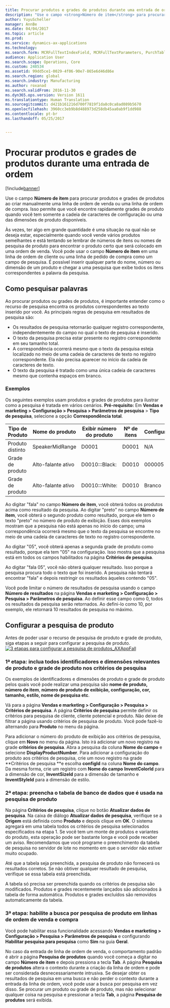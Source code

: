 ```yaml
---
title: Procurar produtos e grades de produtos durante uma entrada de ordem
description: "Use o campo <strong>Número de item</strong> para procurar produtos e grades de produtos ao criar manualmente uma linha de ordem de venda ou uma linha de ordem de compra.  Isso permite que você encontre rapidamente grades de produto quando você tem somente a cadeia de caracteres de configuração ou uma das dimensões de produto disponíveis."
author: YuyuScheller
manager: AnnBe
ms.date: 04/04/2017
ms.topic: article
ms.prod: 
ms.service: dynamics-ax-applications
ms.technology: 
ms.search.form: MCRFullTextIndexField, MCRFullTextParameters, PurchTable, SalesTable
audience: Application User
ms.search.scope: Operations, Core
ms.custom: 248534
ms.assetid: 99dd5ce1-0029-4f06-90e7-865e6d46d86e
ms.search.region: global
ms.search.industry: Manufacturing
ms.author: roxanad
ms.search.validFrom: 2016-11-30
ms.dyn365.ops.version: Version 1611
ms.translationtype: Human Translation
ms.sourcegitcommit: d421b161216d700f7819f1da8c0ca8ad089b5670
ms.openlocfilehash: 3960cc3eb9b8d488973d258db45aa0ab9f1dd988
ms.contentlocale: pt-br
ms.lasthandoff: 05/25/2017


---
```


# <a name="search-for-products-and-product-variants-during-order-entry"></a>Procurar produtos e grades de produtos durante uma entrada de ordem

[!include[banner](../includes/banner.md)]


Use o campo <strong>Número de item</strong> para procurar produtos e grades de produtos ao criar manualmente uma linha de ordem de venda ou uma linha de ordem de compra.  Isso permite que você encontre rapidamente grades de produto quando você tem somente a cadeia de caracteres de configuração ou uma das dimensões de produto disponíveis.

Às vezes, ter algo em grande quantidade é uma situação na qual não se deseja estar, especialmente quando você vende vários produtos semelhantes e está tentando se lembrar de números de itens ou nomes de pesquisa de produto para encontrar o produto certo que será colocado em uma ordem de venda. Você pode usar o campo **Número de item** em uma linha de ordem de cliente ou uma linha de pedido de compra como um campo de pesquisa. É possível inserir qualquer parte do nome, número ou dimensão de um produto e chegar a uma pesquisa que exibe todos os itens correspondentes a palavra da pesquisa.

## <a name="how-search-works"></a>Como pesquisar palavras
Ao procurar produtos ou grades de produtos, é importante entender como o recurso de pesquisa encontra os produtos correspondentes ao texto inserido por você. As principais regras de pesquisa em resultados de pesquisa são:

-   Os resultados de pesquisa retornarão qualquer registro correspondente, independentemente do campo no qual o texto de pesquisa é inserido.
-   O texto da pesquisa precisa estar presente no registro correspondente em seu tamanho total.
-   A correspondência ocorrerá mesmo que o texto da pesquisa esteja localizado no meio de uma cadeia de caracteres de texto no registro correspondente. Ela não precisa aparecer no início da cadeia de caracteres de texto.
-   O texto da pesquisa é tratado como uma única cadeia de caracteres mesmo que contenha espaços em branco.

### <a name="examples"></a>Exemplos

Os seguintes exemplos usam produtos e grades de produtos para ilustrar como a pesquisa é tratada em vários cenários. **Pré-requisito:** Em **Vendas e marketing &gt; Configuração &gt; Pesquisa &gt; Parâmetros de pesquisa** &gt; **Tipo de pesquisa**, selecione a opção **Correspondência total**.

| Tipo de Produto     | Nome do produto    | Exibir número do produto | Nº de itens | Configuração |
|------------------|-----------------|------------------------|-------------|---------------|
| Produto distinto | SpeakerMidRange | D0001                  | D0001       | N/A            |
| Grade de produto  | Alto-falante ativo  | D0010:::Black:         | D0010       | 000005        |
| Grade de produto  | Alto-falante ativo  | D0010:::White:         | D0010       | Branco         |

Ao digitar "fala" no campo **Número de item**, você obterá todos os produtos acima como resultado da pesquisa. Ao digitar "preto" no campo **Número de item**, você obterá o segundo produto como resultado, porque ele tem o texto "preto" no número de produto de exibição. Esses dois exemplos mostram que a pesquisa não está apenas no início do campo; uma correspondência ocorrerá mesmo que o texto da pesquisa se encontre no meio de uma cadeia de caracteres de texto no registro correspondente.  

Ao digitar "05", você obterá apenas a segunda grade de produto como resultado, porque ela tem "05" na configuração. Isso mostra que a pesquisa está em todos os campos habilitados na página **Critérios de pesquisa**.  

Ao digitar "fala 05", você não obterá qualquer resultado. Isso porque a pesquisa procura todo o texto que foi inserido. A pesquisa não tentará encontrar "fala" e depois restringir os resultados àqueles contendo "05".  

Você pode limitar o número de resultados de pesquisa usando o campo **Número de resultados** na página **Vendas e marketing &gt; Configuração &gt; Pesquisa &gt; Parâmetros de pesquisa**. Ao definir esse campo como 0, todos os resultados da pesquisa serão retornados. Ao defini-lo como 10, por exemplo, ele retornará 10 resultados de pesquisa no máximo.

## <a name="configure-the-product-search"></a>Configurar a pesquisa de produto
Antes de poder usar o recurso de pesquisa de produto e grade de produto, siga etapas a seguir para configurar a pesquisa de produto. [![3 etapas para configurar a pesquisa de produtos\_AXAppFall](./media/3-steps-to-configure-product-search_axappfall.png)](./media/3-steps-to-configure-product-search_axappfall.png)

### <a name="step-1-include-all-the-relevant-product-and-product-variant-identifiers-and-dimensions-in-the-search-criteria"></a>1ª etapa: inclua todos identificadores e dimensões relevantes de produto e grade de produto nos critérios de pesquisa

Os exemplos de identificadores e dimensões de produto e grade de produto pelos quais você pode realizar uma pesquisa são **nome de produto, número de item**, **número de produto de exibição, configuração, cor, tamanho, estilo, nome de pesquisa etc**.  

Vá para a página **Vendas e marketing &gt; Configuração &gt; Pesquisa &gt; Critérios de pesquisa**. A página **Critérios de pesquisa** permite definir os critérios para pesquisa de cliente, cliente potencial e produto. Não deixe de filtrar a página usando critérios de pesquisa de produto. Você pode fazê-lo alternando para **Produto** no menu da página.  

Para adicionar o número do produto de exibição aos critérios de pesquisa, clique em **Novo** no menu da página. Isto irá adicionar um novo registro na grade **critérios de pesquisa**. Abra a pesquisa da coluna **Nome do campo** e selecione **DisplayProductNumber**. Para adicionar a configuração do produto aos critérios de pesquisa, crie um novo registro na grade **Critérios de pesquisa **e escolha **configId** na coluna **Nome do campo**. Da mesma forma, crie um registro com **Nome do campo** **InventColorId** para a dimensão de cor, **InventSizeId** para a dimensão de tamanho e **InventStyleId** para a dimensão de estilo.

### <a name="step-2-populate-the-database-table-that-is-used-for-product-search"></a>2ª etapa: preencha o tabela de banco de dados que é usada na pesquisa de produto

Na página **Critérios de pesquisa**, clique no botão **Atualizar dados de pesquisa**. Na caixa de diálogo **Atualizar dados de pesquisa**, verifique se a **Origem** está definida como **Produto** e depois clique em **OK**. O sistema agregará em uma tabela todos os critérios de pesquisa selecionados especificados na etapa 1. Se você tem um monte de produtos e variantes do produto, esta operação pode ser bastante longa e você pode receber um aviso. Recomendamos que você programe o preenchimento da tabela de pesquisa no servidor de lote no momento em que o servidor não estiver muito ocupado.  

Até que a tabela seja preenchida, a pesquisa de produto não fornecerá os resultados corretos. Se não obtiver qualquer resultado de pesquisa, verifique se essa tabela está preenchida.  

A tabela só precisa ser preenchida quando os critérios de pesquisa são modificados. Produtos e grades recentemente lançados são adicionados à tabela de forma automática. Produtos e grades excluídos são removidos automaticamente da tabela.

### <a name="step-3-enable-the-lookup-for-product-search-on-sales-and-purchase-order-lines"></a>3ª etapa: habilite a busca por pesquisa de produto em linhas de ordem de venda e compra

Você pode habilitar essa funcionalidade acessando **Vendas e marketing &gt; Configuração &gt; Pesquisa &gt; Parâmetros de pesquisa** e configurando **Habilitar pesquisa para pesquisa** como **Sim** na guia **Geral**.  

No caso da entrada de linha de ordem de venda, o comportamento padrão é abrir a página **Pesquisa de produtos** quando você começa a digitar no campo **Número de item** e depois pressiona a tecla **Tab**. A página **Pesquisa de produtos** altera o contexto durante a criação da linha de ordem e pode ser considerada desnecessariamente intrusiva. Se desejar obter os resultados de pesquisa em uma busca e não perder o contexto durante a entrada da linha de ordem, você pode usar a busca por pesquisa em vez disso. Se procurar um produto ou grade de produto, mas não selecionar qualquer coisa na pesquisa e pressionar a tecla **Tab**, a página **Pesquisa de produtos** será exibida.




